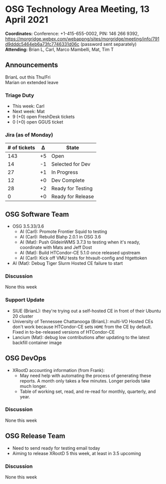 # OSG Technology Area Meeting, 13 April 2021

**Coordinates:** Conference: +1-415-655-0002, PIN: 146 266 9392, <https://morgridge.webex.com/webappng/sites/morgridge/meeting/info/791d9dddc5464eb6a73fc7746331d06c> (password sent separately)  
**Attending:**   Brian L, Carl, Marco Mambelli, Mat, Tim T


## Announcements

BrianL out this Thu/Fri  
Marian on extended leave


### Triage Duty

-   This week: Carl
-   Next week: Mat
-   9 (+0) open FreshDesk tickets
-   0 (+0) open GGUS ticket


### Jira (as of Monday)

| # of tickets | &Delta; | State             |
|------------ |------- |----------------- |
| 143          | +5      | Open              |
| 14           | -1      | Selected for Dev  |
| 27           | +1      | In Progress       |
| 12           | +0      | Dev Complete      |
| 28           | +2      | Ready for Testing |
| 0            | +0      | Ready for Release |


## OSG Software Team

-   OSG 3.5.33/3.6  
    -   AI (Carl): Promote Frontier Squid to testing
    -   AI (Carl): Rebuild Blahp 2.0.1 in OSG 3.6
    -   AI (Mat): Push GlideinWMS 3.7.3 to testing when it's ready, coordinate with Mats and Jeff Dost
    -   AI (Mat): Build HTCondor-CE 5.1.0 once released upstream
    -   AI (Carl): Kick off VMU tests for htvault-config and htgettoken
-   AI (Mat): Debug Tiger Slurm Hosted CE failure to start


### Discussion

None this week  


### Support Update

-   SIUE (BrianL): they're trying out a self-hosted CE in front of their Ubuntu 20 cluster
-   University of Tennessee Chattanooga (BrianL): multi-VO Hosted CEs don't work because HTCondor-CE sets `HOME` from the CE by default.  
    Fixed in to-be-released versions of HTCondor-CE
-   Lancium (Mat): debug low contributions after updating to the latest backfill container image


## OSG DevOps

-   XRootD accounting information (from Frank):  
    -   May need help with automating the process of generating these reports.  A month only takes a few minutes.  Longer periods take much longer.
    -   Table of working set, read, and re-read for monthly, quarterly, and year.


### Discussion

None this week  


## OSG Release Team

-   Need to send ready for testing email today
-   Aiming to release XRootD 5 this week, at least in 3.5 upcoming


### Discussion

None this week
